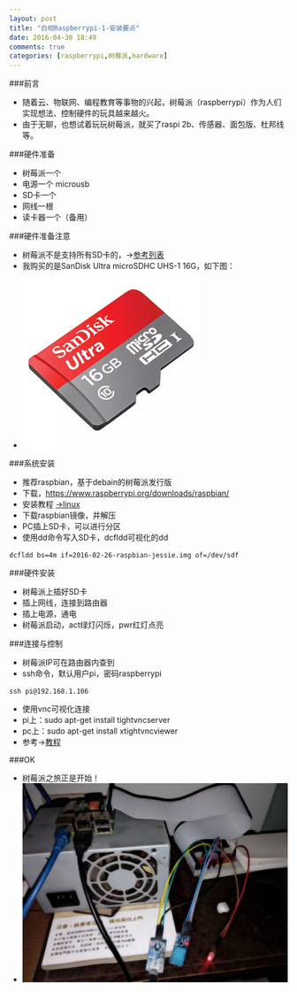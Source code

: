 ```yaml
---
layout: post
title: "白相Raspberrypi-1-安装要点"
date: 2016-04-30 18:49
comments: true
categories: [raspberrypi,树莓派,hardware]
---
```


###前言
* 随着云、物联网、编程教育等事物的兴起，树莓派（raspberrypi）作为人们实现想法、控制硬件的玩具越来越火。
* 由于无聊，也想试着玩玩树莓派，就买了raspi 2b、传感器、面包版、杜邦线等。

<!-- more -->

###硬件准备
* 树莓派一个
* 电源一个 microusb
* SD卡一个
* 网线一根
* 读卡器一个（备用）

###硬件准备注意
* 树莓派不是支持所有SD卡的，->[参考列表][1]
* 我购买的是SanDisk Ultra microSDHC UHS-1 16G，如下图：
* ![SanDisk](/images/SanDiskmicroSDHC.png)

###系统安装
* 推荐raspbian，基于debain的树莓派发行版
* 下载，https://www.raspberrypi.org/downloads/raspbian/
* 安装教程 [->linux][2]
 * 下载raspbian镜像，并解压
 * PC插上SD卡，可以进行分区
 * 使用dd命令写入SD卡，dcfldd可视化的dd

```text
dcfldd bs=4m if=2016-02-26-raspbian-jessie.img of=/dev/sdf
```

###硬件安装
* 树莓派上插好SD卡
* 插上网线，连接到路由器
* 插上电源，通电
* 树莓派启动，act绿灯闪烁，pwr红灯点亮

###连接与控制
* 树莓派IP可在路由器内查到
* ssh命令，默认用户pi，密码raspberrypi

```text
ssh pi@192.168.1.106
```

* 使用vnc可视化连接
* pi上：sudo apt-get install tightvncserver
* pc上：sudo apt-get install xtightvncviewer
* 参考->[教程][3]

###OK
* 树莓派之旅正是开始！
* ![raspi](/images/raspi-1.png)

[1]:http://elinux.org/RPi_SD_cards
[2]:https://www.raspberrypi.org/documentation/installation/installing-images/linux.md
[3]:https://www.raspberrypi.com.tw/586/setting-up-vnc/